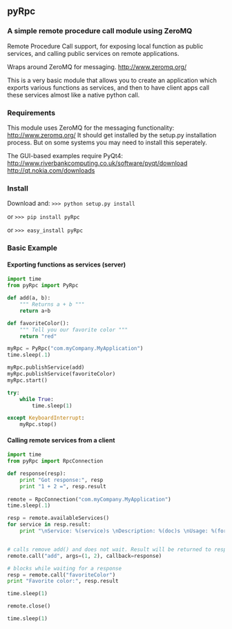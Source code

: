 ## pyRpc
### A simple remote procedure call module using ZeroMQ

Remote Procedure Call support, for exposing local function as public
services, and calling public services on remote applications.

Wraps around ZeroMQ for messaging.
http://www.zeromq.org/

This is a very basic module that allows you to create an application which exports various
functions as services, and then to have client apps call these services almost like
a native python call. 

### Requirements

This module uses ZeroMQ for the messaging functionality: http://www.zeromq.org/
It should get installed by the setup.py installation process. But on some
systems you may need to install this seperately.

The GUI-based examples require PyQt4:
http://www.riverbankcomputing.co.uk/software/pyqt/download
http://qt.nokia.com/downloads

### Install

Download and:
<code>>>> python setup.py install</code>

or 
<code>>>> pip install pyRpc</code>

or
<code>>>> easy_install pyRpc</code>


### Basic Example

#### Exporting functions as services (server)

```python
import time
from pyRpc import PyRpc

def add(a, b):
	""" Returns a + b """
	return a+b

def favoriteColor():
	""" Tell you our favorite color """
	return "red"

myRpc = PyRpc("com.myCompany.MyApplication") 
time.sleep(.1)

myRpc.publishService(add)
myRpc.publishService(favoriteColor)
myRpc.start()

try:
    while True:
        time.sleep(1)

except KeyboardInterrupt:
    myRpc.stop()

```

#### Calling remote services from a client

```python
import time
from pyRpc import RpcConnection

def response(resp):
	print "Got response:", resp
	print "1 + 2 =", resp.result
	 
remote = RpcConnection("com.myCompany.MyApplication")
time.sleep(.1)

resp = remote.availableServices()
for service in resp.result:
	print "\nService: %(service)s \nDescription: %(doc)s \nUsage: %(format)s\n" % service


# calls remove add() and does not wait. Result will be returned to response()
remote.call("add", args=(1, 2), callback=response)

# blocks while waiting for a response
resp = remote.call("favoriteColor")
print "Favorite color:", resp.result

time.sleep(1)

remote.close()

time.sleep(1)

```

